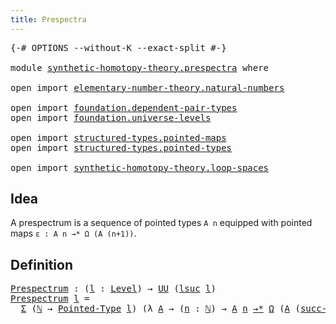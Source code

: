 ```yaml
---
title: Prespectra
---
```


<pre class="Agda"><a id="36" class="Symbol">{-#</a> <a id="40" class="Keyword">OPTIONS</a> <a id="48" class="Pragma">--without-K</a> <a id="60" class="Pragma">--exact-split</a> <a id="74" class="Symbol">#-}</a>

<a id="79" class="Keyword">module</a> <a id="86" href="synthetic-homotopy-theory.prespectra.html" class="Module">synthetic-homotopy-theory.prespectra</a> <a id="123" class="Keyword">where</a>

<a id="130" class="Keyword">open</a> <a id="135" class="Keyword">import</a> <a id="142" href="elementary-number-theory.natural-numbers.html" class="Module">elementary-number-theory.natural-numbers</a>

<a id="184" class="Keyword">open</a> <a id="189" class="Keyword">import</a> <a id="196" href="foundation.dependent-pair-types.html" class="Module">foundation.dependent-pair-types</a>
<a id="228" class="Keyword">open</a> <a id="233" class="Keyword">import</a> <a id="240" href="foundation.universe-levels.html" class="Module">foundation.universe-levels</a>

<a id="268" class="Keyword">open</a> <a id="273" class="Keyword">import</a> <a id="280" href="structured-types.pointed-maps.html" class="Module">structured-types.pointed-maps</a>
<a id="310" class="Keyword">open</a> <a id="315" class="Keyword">import</a> <a id="322" href="structured-types.pointed-types.html" class="Module">structured-types.pointed-types</a>

<a id="354" class="Keyword">open</a> <a id="359" class="Keyword">import</a> <a id="366" href="synthetic-homotopy-theory.loop-spaces.html" class="Module">synthetic-homotopy-theory.loop-spaces</a>
</pre>
## Idea

A prespectrum is a sequence of pointed types `A n` equipped with pointed maps `ε : A n →* Ω (A (n+1))`.

## Definition

<pre class="Agda"><a id="Prespectrum"></a><a id="546" href="synthetic-homotopy-theory.prespectra.html#546" class="Function">Prespectrum</a> <a id="558" class="Symbol">:</a> <a id="560" class="Symbol">(</a><a id="561" href="synthetic-homotopy-theory.prespectra.html#561" class="Bound">l</a> <a id="563" class="Symbol">:</a> <a id="565" href="Agda.Primitive.html#597" class="Postulate">Level</a><a id="570" class="Symbol">)</a> <a id="572" class="Symbol">→</a> <a id="574" href="foundation-core.universe-levels.html#235" class="Primitive">UU</a> <a id="577" class="Symbol">(</a><a id="578" href="Agda.Primitive.html#780" class="Primitive">lsuc</a> <a id="583" href="synthetic-homotopy-theory.prespectra.html#561" class="Bound">l</a><a id="584" class="Symbol">)</a>
<a id="586" href="synthetic-homotopy-theory.prespectra.html#546" class="Function">Prespectrum</a> <a id="598" href="synthetic-homotopy-theory.prespectra.html#598" class="Bound">l</a> <a id="600" class="Symbol">=</a>
  <a id="604" href="foundation-core.dependent-pair-types.html#515" class="Record">Σ</a> <a id="606" class="Symbol">(</a><a id="607" href="elementary-number-theory.natural-numbers.html#1548" class="Datatype">ℕ</a> <a id="609" class="Symbol">→</a> <a id="611" href="structured-types.pointed-types.html#383" class="Function">Pointed-Type</a> <a id="624" href="synthetic-homotopy-theory.prespectra.html#598" class="Bound">l</a><a id="625" class="Symbol">)</a> <a id="627" class="Symbol">(λ</a> <a id="630" href="synthetic-homotopy-theory.prespectra.html#630" class="Bound">A</a> <a id="632" class="Symbol">→</a> <a id="634" class="Symbol">(</a><a id="635" href="synthetic-homotopy-theory.prespectra.html#635" class="Bound">n</a> <a id="637" class="Symbol">:</a> <a id="639" href="elementary-number-theory.natural-numbers.html#1548" class="Datatype">ℕ</a><a id="640" class="Symbol">)</a> <a id="642" class="Symbol">→</a> <a id="644" href="synthetic-homotopy-theory.prespectra.html#630" class="Bound">A</a> <a id="646" href="synthetic-homotopy-theory.prespectra.html#635" class="Bound">n</a> <a id="648" href="structured-types.pointed-maps.html#968" class="Function Operator">→*</a> <a id="651" href="synthetic-homotopy-theory.loop-spaces.html#1221" class="Function">Ω</a> <a id="653" class="Symbol">(</a><a id="654" href="synthetic-homotopy-theory.prespectra.html#630" class="Bound">A</a> <a id="656" class="Symbol">(</a><a id="657" href="elementary-number-theory.natural-numbers.html#1582" class="InductiveConstructor">succ-ℕ</a> <a id="664" href="synthetic-homotopy-theory.prespectra.html#635" class="Bound">n</a><a id="665" class="Symbol">)))</a>
</pre>